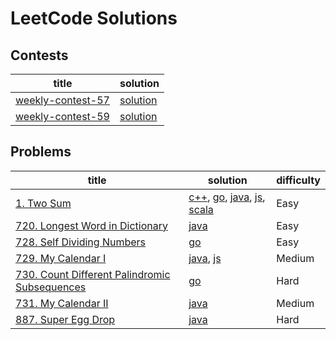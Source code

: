 # LeetCode Solutions

## Contests

| title | solution |
| ----- | -------- |
| [weekly-contest-57](https://leetcode.com/contest/leetcode-weekly-contest-57) | [solution](./contest/weekly-contest-57) |
| [weekly-contest-59](https://leetcode.com/contest/leetcode-weekly-contest-59) | [solution](./contest/weekly-contest-59) |

## Problems

| title | solution | difficulty |
| ----- | -------- | ---------- |
| [1. Two Sum](https://leetcode.com/problems/two-sum/) | [c++](./problems/1/TwoSum.cc), [go](./problems/1/TwoSum.go), [java](./problems/1/TwoSum.java), [js](./problems/1/TwoSum.js), [scala](./problems/1/TwoSum.scala) | Easy |
| [720. Longest Word in Dictionary](https://leetcode.com/problems/longest-word-in-dictionary/) | [java](./problems/720/LongestWordInDictionary.java) | Easy |
| [728. Self Dividing Numbers](https://leetcode.com/problems/self-dividing-numbers/) | [go](./problems/728/SelfDividingNumbers.go) | Easy |
| [729. My Calendar I](https://leetcode.com/problems/my-calendar-i/) | [java](./problems/729/MyCalendar.java), [js](./problems/729/MyCalendar.js) | Medium |
| [730. Count Different Palindromic Subsequences](https://leetcode.com/problems/count-different-palindromic-subsequences/) | [go](./problems/730/CountDifferentPalindromicSubsequences.go) | Hard |
| [731. My Calendar II](https://leetcode.com/problems/my-calendar-ii/) | [java](./problems/731/MyCalendarTwo.java) | Medium |
| [887. Super Egg Drop](https://leetcode.com/problems/super-egg-drop/) | [java](./problems/887/SuperEggDrop.java) | Hard |

